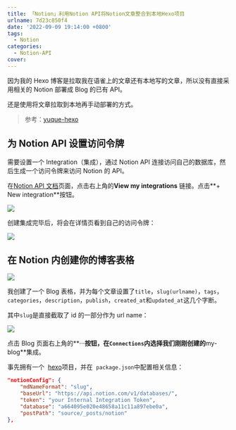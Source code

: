 ```yaml
---
title: 「Notion」利用Notion API将Notion文章整合到本地Hexo项目
urlname: 7d23c850f4
date: '2022-09-09 19:14:00 +0800'
tags:
  - Notion
categories:
  - Notion-API
cover:
---
```


因为我的 Hexo 博客是拉取我在语雀上的文章还有本地写的文章，所以没有直接采用相关的 Notion 部署成 Blog 的已有 API。

还是使用将文章拉取到本地再手动部署的方式。

> 参考：[yuque-hexo](https://github.com/x-cold/yuque-hexo)

## **为 Notion API 设置访问令牌**

需要设置一个 Integration（集成），通过 Notion API 连接访问自己的数据库，然后生成一个访问令牌来访问 Notion 的 API。

在[Notion API 文档](https://link.juejin.cn/?target=https%3A%2F%2Fdevelopers.notion.com%2Freference%2Fintro)页面，点击右上角的**View my integrations** 链接。点击**+ New integration**按钮。

![](https://s3.us-west-2.amazonaws.com/secure.notion-static.com/2bb30cbc-78cb-4d91-8c36-8be0e27f8b51/%E6%88%AA%E5%B1%8F2022-09-10_20.16.22.png?X-Amz-Algorithm=AWS4-HMAC-SHA256&X-Amz-Content-Sha256=UNSIGNED-PAYLOAD&X-Amz-Credential=AKIAT73L2G45EIPT3X45%2F20220913%2Fus-west-2%2Fs3%2Faws4_request&X-Amz-Date=20220913T092031Z&X-Amz-Expires=3600&X-Amz-Signature=ea0d90344d36364cd66519834a64c20e17b2c0cdc37377c2c6d614f98dccd4ae&X-Amz-SignedHeaders=host&x-id=GetObject)

创建集成完毕后，将会在详情页看到自己的访问令牌：

![](https://s3.us-west-2.amazonaws.com/secure.notion-static.com/ed161fa3-02ac-4d02-a177-48e4cf266616/%E6%88%AA%E5%B1%8F2022-09-10_20.17.28.png?X-Amz-Algorithm=AWS4-HMAC-SHA256&X-Amz-Content-Sha256=UNSIGNED-PAYLOAD&X-Amz-Credential=AKIAT73L2G45EIPT3X45%2F20220913%2Fus-west-2%2Fs3%2Faws4_request&X-Amz-Date=20220913T092031Z&X-Amz-Expires=3600&X-Amz-Signature=7af5977d2570148dd2c45aa7f48960f8db5cc9b2a20cbbf19db5936fb524bbdf&X-Amz-SignedHeaders=host&x-id=GetObject)

## 在 Notion 内创建你的博客表格

![](https://s3.us-west-2.amazonaws.com/secure.notion-static.com/feee6e5f-9285-4fb0-8ec3-220f05122fa8/%E6%88%AA%E5%B1%8F2022-09-10_20.20.05.png?X-Amz-Algorithm=AWS4-HMAC-SHA256&X-Amz-Content-Sha256=UNSIGNED-PAYLOAD&X-Amz-Credential=AKIAT73L2G45EIPT3X45%2F20220913%2Fus-west-2%2Fs3%2Faws4_request&X-Amz-Date=20220913T092031Z&X-Amz-Expires=3600&X-Amz-Signature=0cb36fb856a2014f7dc212c2af622cc95b7947ece6bcc5836dec40b809b79378&X-Amz-SignedHeaders=host&x-id=GetObject)

我创建了一个 Blog 表格，并为每个文章设置了`title`，`slug(urlname)`，`tags`，`categories`，`description`，`publish`，`created_at`和`updated_at`这几个字断。

其中`slug`是直接截取了 id 的一部分作为 url name：

![](https://s3.us-west-2.amazonaws.com/secure.notion-static.com/4966ec9a-06ff-416c-8724-d9526f0d186b/%E6%88%AA%E5%B1%8F2022-09-10_20.23.53.png?X-Amz-Algorithm=AWS4-HMAC-SHA256&X-Amz-Content-Sha256=UNSIGNED-PAYLOAD&X-Amz-Credential=AKIAT73L2G45EIPT3X45%2F20220913%2Fus-west-2%2Fs3%2Faws4_request&X-Amz-Date=20220913T092031Z&X-Amz-Expires=3600&X-Amz-Signature=3368179cb5de0a6b2faf8e72a476e305cc8dc7d93bc44344d55d52dc2d993f62&X-Amz-SignedHeaders=host&x-id=GetObject)

点击 Blog 页面右上角的**···**按钮，在`Connections`内选择我们刚刚创建的**my-blog**集成。

事先拥有一个  [hexo](https://github.com/hexojs/hexo)项目，并在  `package.json`中配置相关信息：

```json
"notionConfig": {
    "mdNameFormat": "slug",
    "baseUrl": "https://api.notion.com/v1/databases/",
    "token": "your Internal Integration Token",
    "database": "a664095e020e48658a11c11a897ebe0a",
    "postPath": "source/_posts/notion"
},
```
